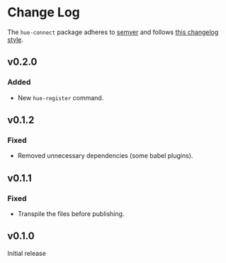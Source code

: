 # Change Log

The `hue-connect` package adheres to [semver](http://semver.org/) and follows [this changelog style](http://keepachangelog.com/en/0.3.0/).

## v0.2.0
### Added
- New `hue-register` command.

## v0.1.2
### Fixed
- Removed unnecessary dependencies (some babel plugins).

## v0.1.1
### Fixed
- Transpile the files before publishing.

## v0.1.0
Initial release
